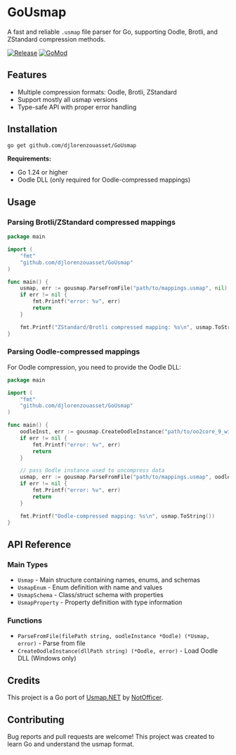 # GoUsmap

A fast and reliable `.usmap` file parser for Go, supporting Oodle, Brotli, and ZStandard compression methods.

[![Release](https://img.shields.io/github/release/djlorenzouasset/GoUsmap)]()
[![GoMod](https://img.shields.io/github/go-mod/go-version/djlorenzouasset/GoUsmap?style=flat)](https://pkg.go.dev/github.com/djlorenzouasset/GoUsmap)

## Features

- Multiple compression formats: Oodle, Brotli, ZStandard
- Support mostly all usmap versions
- Type-safe API with proper error handling

## Installation
```bash
go get github.com/djlorenzouasset/GoUsmap
```

**Requirements:**
- Go 1.24 or higher
- Oodle DLL (only required for Oodle-compressed mappings)

## Usage

### Parsing Brotli/ZStandard compressed mappings

```go
package main

import (
    "fmt"
    "github.com/djlorenzouasset/GoUsmap"
)

func main() {
    usmap, err := gousmap.ParseFromFile("path/to/mappings.usmap", nil)
    if err != nil {
        fmt.Printf("error: %v", err)
        return
    }

    fmt.Printf("ZStandard/Brotli compressed mapping: %s\n", usmap.ToString())
}
```

### Parsing Oodle-compressed mappings

For Oodle compression, you need to provide the Oodle DLL:

```go
package main

import (
    "fmt"
    "github.com/djlorenzouasset/GoUsmap"
)

func main() {
    oodleInst, err := gousmap.CreateOodleInstance("path/to/oo2core_9_win64.dll")
    if err != nil {
        fmt.Printf("error: %v", err)
        return
    }

    // pass Oodle instance used to uncompress data
    usmap, err := gousmap.ParseFromFile("path/to/mappings.usmap", oodleInst)
    if err != nil {
        fmt.Printf("error: %v", err)
        return
    }

    fmt.Printf("Oodle-compressed mapping: %s\n", usmap.ToString())
}
```

## API Reference

### Main Types

- `Usmap` - Main structure containing names, enums, and schemas
- `UsmapEnum` - Enum definition with name and values
- `UsmapSchema` - Class/struct schema with properties
- `UsmapProperty` - Property definition with type information

### Functions

- `ParseFromFile(filePath string, oodleInstance *Oodle) (*Usmap, error)` - Parse from file
- `CreateOodleInstance(dllPath string) (*Oodle, error)` - Load Oodle DLL (Windows only)

## Credits

This project is a Go port of [Usmap.NET](https://github.com/NotOfficer/Usmap.NET) by [NotOfficer](https://github.com/NotOfficer).

## Contributing

Bug reports and pull requests are welcome! This project was created to learn Go and understand the usmap format.

